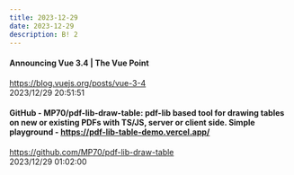 ```yaml
---
title: 2023-12-29
date: 2023-12-29
description: B! 2
---
```


#### Announcing Vue 3.4 | The Vue Point
https://blog.vuejs.org/posts/vue-3-4<br>
2023/12/29 20:51:51<br>


#### GitHub - MP70/pdf-lib-draw-table: pdf-lib based tool for drawing tables on new or existing PDFs with TS/JS, server or client side. Simple playground - https://pdf-lib-table-demo.vercel.app/
https://github.com/MP70/pdf-lib-draw-table<br>
2023/12/29 01:02:00<br>


